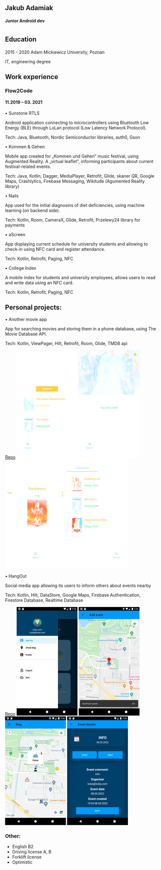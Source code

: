 ## <p>Jakub Adamiak </p>
#### Junior Android dev
</p>

# 

## <p> Education
2015 - 2020 Adam Mickiewicz University, Poznan	
<p> IT, engineering degree </p> 
</p>

## <p> Work experience
### <p> Flow2Code
#### <p> 11.2019 – 03. 2021
•	Sunstone RTLS
<p> Android application connecting to microcontrollers using Bluetooth Low Energy (BLE) through LoLan protocol (Low Latency Network Protocol). </p>
Tech: Java, Bluetooth, Nordic Semiconductor libraries, auth0, Gson
</p> </p>

<p>•	Kommen & Gehen </p>
<p> Mobile app created for „Kommen und Gehen” music festival, using Augmented Reality. A „virtual leaflet”, informing participants about current festival-related events. </p>
<p> Tech: Java, Kotlin, Dagger, MediaPlayer, Retrofit, Glide, skaner QR, Google Maps, Crashlytics, Firebase Messaging, Wikitude (Agumented Reality library) </p>
<p> •	Nails </p>
<p> App used for the initial diagnosins of diet deficiencies, using machine learning (on backend side). </p>
<p> Tech: Kotlin, Room, CameraX, Glide, Retrofit, Przelewy24 library for payments </p>
<p> • aScreen </p>
<p> App displaying current schedule for university students and allowing to check-in using NFC card and register attendance. </p>
<p> Tech: Kotlin, Retrofit, Paging, NFC </p>
<p> •	College Index </p>
<p> A mobile index for students and university employees, allows users to read and write data using an NFC card. </p>
<p> Tech: Kotlin, Retrofit, Paging, NFC </p>

## Personal projects:
<p> •	Another movie app </p>
<p> App for searching movies and storing them in a phone database, using The Movie Database API. </p>
<p> Tech: Kotlin, ViewPager, Hilt, Retrofit, Room, Glide, TMDB api</p>

[Repo](https://github.com/KubaAndroid/AnotherMovieApp)
![search](https://github.com/KubaAndroid/cv/blob/gh-pages/movies_1_m.png)
![details](https://github.com/KubaAndroid/cv/blob/gh-pages/movies_2_m.png)
![fresh](https://github.com/KubaAndroid/cv/blob/gh-pages/movies_3_m.png)
![playlist](https://github.com/KubaAndroid/cv/blob/gh-pages/movies_4_m.png)

<p> •	HangOut </p>
<p> Social media app allowing its users to inform others about events nearby </p>
<p> Tech: Kotlin, Hilt, DataStore, Google Maps, Firebase Authentication, Firestore Database, Realtime Database </p>

[Repo](https://github.com/KubaAndroid/HangOut)
![menu](https://github.com/KubaAndroid/cv/blob/gh-pages/hangout_1_m.jpg)
![map add](https://github.com/KubaAndroid/cv/blob/gh-pages/hangout_2_m.jpg)
![map check](https://github.com/KubaAndroid/cv/blob/gh-pages/hangout_3_m.jpg)
![edit](https://github.com/KubaAndroid/cv/blob/gh-pages/hangout_4_m.jpg)

### Other:
- English B2
- Driving license A, B
- Forklift license
- Optimistic

